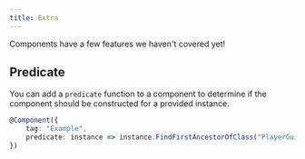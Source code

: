 ```yaml
---
title: Extra
---
```

Components have a few features we haven't covered yet!

## Predicate
You can add a `predicate` function to a component to determine if the component should be constructed for a provided instance.
```ts
@Component({
    tag: "Example",
    predicate: instance => instance.FindFirstAncestorOfClass("PlayerGui") !== undefined,
})
```